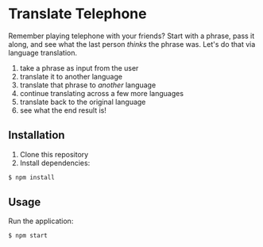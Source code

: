 # Translate Telephone

Remember playing telephone with your friends?  Start with a phrase, pass it along, and see what the last person *thinks* the phrase was.  Let's do that via language translation.

1. take a phrase as input from the user
2. translate it to another language
3. translate that phrase to *another* language
4. continue translating across a few more languages
5. translate back to the original language
6. see what the end result is!

## Installation

1. Clone this repository
2. Install dependencies:

```bash
$ npm install
```

## Usage

Run the application:

```bash
$ npm start
```